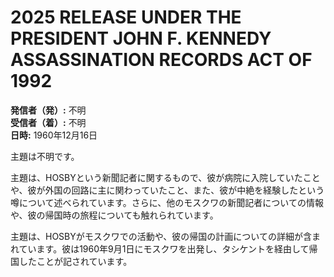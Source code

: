 # 2025 RELEASE UNDER THE PRESIDENT JOHN F. KENNEDY ASSASSINATION RECORDS ACT OF 1992

**発信者（発）:** 不明  
**受信者（着）:** 不明  
**日時:** 1960年12月16日  

主題は不明です。

主題は、HOSBYという新聞記者に関するもので、彼が病院に入院していたことや、彼が外国の回路に主に関わっていたこと、また、彼が中絶を経験したという噂について述べられています。さらに、他のモスクワの新聞記者についての情報や、彼の帰国時の旅程についても触れられています。

主題は、HOSBYがモスクワでの活動や、彼の帰国の計画についての詳細が含まれています。彼は1960年9月1日にモスクワを出発し、タシケントを経由して帰国したことが記されています。